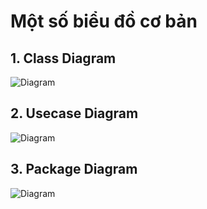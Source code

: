 # Một số biểu đồ cơ bản

## 1. Class Diagram
![Diagram](https://www.planttext.com/api/plantuml/png/R8yn2i9044NxESKlas8l81OfBIm20Vl17PB5x8pihadZpImyabSGaS0ALX_UWmV_zNXskN0gjpWJvKjG9Cj2D0ITJa4K-xlpjgf3BocR4dqNEpWC9GKTeHobna4BUAmGi5ZmYBP8qrRjgX5vet_rRDU3dVk9VpGsVHHEshGWwaJzvyiR003__mC0)

## 2. Usecase Diagram
![Diagram](https://www.planttext.com/api/plantuml/png/UhzxlqDnIM9HIMbk3XTNSNPcda9HVd4g5vThRa5EVcLgge9kQO5kZPr2Q75g4PTpJcPgNWcAK71fGMfHMMPnVX6AC4Axhfs2Xaz-UcQU9efQ966egNfwS245AmK_VqKWmD3YN9IQM9AgeA_WafgJ2cI0BDEqKl1KICnLICzFuU9oICrB0Ve50000__y30000)

## 3. Package Diagram
![Diagram](https://www.planttext.com/api/plantuml/png/F90n3i8m34NtVmehEnTWG4X5GWnC1NLsMwj4bAJ4wT2pCN0aha1AMYRh_oVxIVwytdkD7EBuw06zMqV1gm3Hnbx8d4MLEr7QK2dFKLmZTB3S1NuOW9le0rrL0ce_kfR3HAQIcexNao7MUQBnBWRVaoblVXYiwwX8lXyk2uXBfeagstOIqNBacbMMhC1yd3Qx-H9jwU9f5M5k4YYBt2yQf9pQl9z9Lc2f_b0pNPN0NboRtl05003__mC0)
